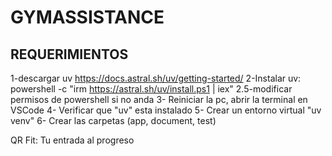 # GYMASSISTANCE
## REQUERIMIENTOS
1-descargar uv https://docs.astral.sh/uv/getting-started/
2-Instalar uv: 
    powershell -c "irm https://astral.sh/uv/install.ps1 | iex"
2.5-modificar permisos de powershell si no anda
3- Reiniciar la pc, abrir la terminal en VSCode
4- Verificar que "uv" esta instalado
5- Crear un entorno virtual "uv venv"
6- Crear las carpetas (app, document, test)

QR Fit: Tu entrada al progreso
